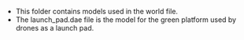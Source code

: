 - This folder contains models used in the world file.
- The launch_pad.dae file is the model for the green platform used by drones as a launch pad.
